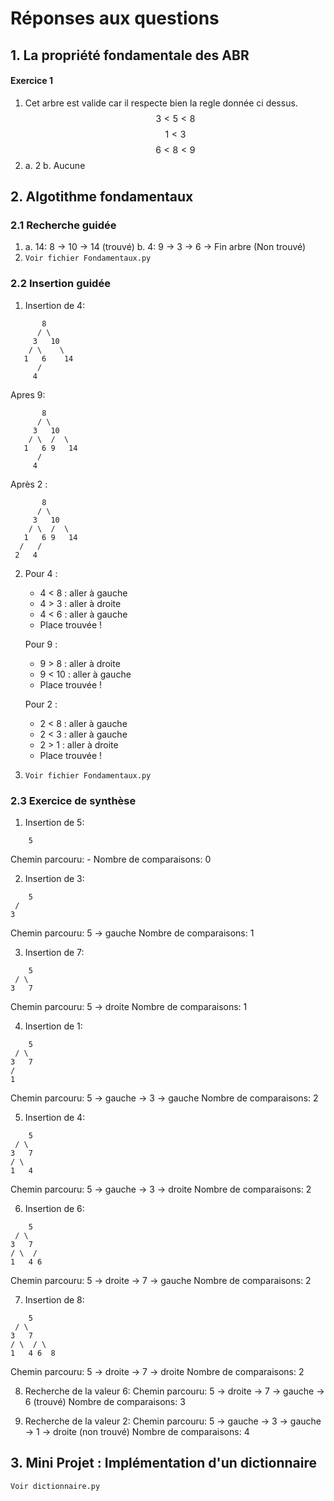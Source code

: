 # Réponses aux questions


## 1. La propriété fondamentale des ABR
#### Exercice 1
1. Cet arbre est valide car il respecte bien la regle donnée ci dessus. $$3<5<8$$ $$1<3$$  $$6<8<9$$
2. 
    a. 2
    b. Aucune 

## 2. Algotithme fondamentaux 
### 2.1 Recherche guidée 
1. 
    a. 14: 8 -> 10 -> 14 (trouvé)
    b. 4: 9 -> 3 -> 6 -> Fin arbre (Non trouvé)
2. `Voir fichier Fondamentaux.py` 
### 2.2 Insertion guidée
1. Insertion de 4:
```
       8
      / \
     3   10
    / \    \
   1   6    14
      /
     4
```
Apres 9:

```
       8
      / \
     3   10
    / \  /  \
   1   6 9   14
      /
     4
```
Après 2 :
```
       8
      / \
     3   10
    / \  /  \
   1   6 9   14
  /   /
 2   4
```

2.  Pour 4 : 
    - 4 < 8 : aller à gauche
    - 4 > 3 : aller à droite
    - 4 < 6 : aller à gauche
    - Place trouvée !

    Pour 9 :
    - 9 > 8 : aller à droite
    - 9 < 10 : aller à gauche
    - Place trouvée !

    Pour 2 :
    - 2 < 8 : aller à gauche
    - 2 < 3 : aller à gauche
    - 2 > 1 : aller à droite
    - Place trouvée !

3. `Voir fichier Fondamentaux.py`

### 2.3 Exercice de synthèse 
1. Insertion de 5:
```
    5
```
Chemin parcouru: -
Nombre de comparaisons: 0

2. Insertion de 3:
```
    5
 /
3
```
Chemin parcouru: 5 -> gauche
Nombre de comparaisons: 1

3. Insertion de 7:
```
    5
 / \
3   7
```
Chemin parcouru: 5 -> droite
Nombre de comparaisons: 1

4. Insertion de 1:
```
    5
 / \
3   7
/
1
```
Chemin parcouru: 5 -> gauche -> 3 -> gauche
Nombre de comparaisons: 2

5. Insertion de 4:
```
    5
 / \
3   7
/ \
1   4
```
Chemin parcouru: 5 -> gauche -> 3 -> droite
Nombre de comparaisons: 2

6. Insertion de 6:
```
    5
 / \
3   7
/ \  /
1   4 6
```
Chemin parcouru: 5 -> droite -> 7 -> gauche
Nombre de comparaisons: 2

7. Insertion de 8:
```
    5
 / \
3   7
/ \  / \
1   4 6  8
```
Chemin parcouru: 5 -> droite -> 7 -> droite
Nombre de comparaisons: 2

8. Recherche de la valeur 6:
Chemin parcouru: 5 -> droite -> 7 -> gauche -> 6 (trouvé)
Nombre de comparaisons: 3

9. Recherche de la valeur 2:
Chemin parcouru: 5 -> gauche -> 3 -> gauche -> 1 -> droite (non trouvé)
Nombre de comparaisons: 4




## 3. Mini Projet : Implémentation d'un dictionnaire
`Voir dictionnaire.py`

